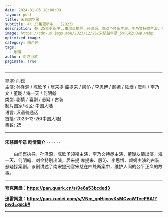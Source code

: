 ```yaml
---
date: 2024-01-05 18:08:08
layout: post
title: 宋慈韶华录
subtitle: 4K 25集更新中.. (2023）
description: 4K 25集更新中..由闫崑执导，孙泽源、陈欣予领衔主演，李乃文特邀主演，董璇友情出演，海一天、何明翰、刘金特别出演，居来提·库提来、殷沁、李思博、颜嫣主演的古装悬疑探案剧。该剧讲述了南宋提刑官宋慈在四处断案中，维护人间的公平正义的故事...
image: https://cdn-us.imgs.moe/2023/12/26/宋慈韶华录_5xFGkZuOwB.webp
optimized_image: 
category: 国产剧
tags:
  - 剧情
author: 对酒当歌
paginate: true
---
```


---

导演: 闫崑  
主演: 孙泽源 / 陈欣予 / 居来提·库提来 / 殷沁 / 李思博 / 颜嫣 / 陆烟 / 糜帅 / 李乃文 / 董璇 / 海一天 / 何明翰  
类型: 剧情 / 喜剧 / 悬疑 / 古装  
制片国家/地区: 中国大陆  
语言: 汉语普通话  
首播: 2023-12-26(中国大陆)  
集数: 25  

---

#### 宋慈韶华录 剧情简介 · · · · · ·

　　由闫崑执导，孙泽源、陈欣予领衔主演，李乃文特邀主演，董璇友情出演，海一天、何明翰、刘金特别出演，居来提·库提来、殷沁、李思博、颜嫣主演的古装悬疑探案剧。该剧讲述了南宋提刑官宋慈在四处断案中，维护人间的公平正义的故事。

---

**夸克网盘：<https://pan.quark.cn/s/9e6a53bcded3>**

**迅雷网盘：<https://pan.xunlei.com/s/VNm_gpHijcovKsMCvoWTeePBA1?pwd=qsck#>**

---

